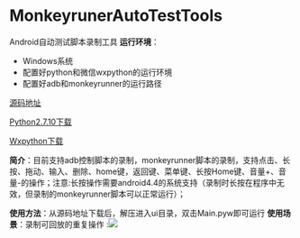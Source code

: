 # MonkeyrunerAutoTestTools
Android自动测试脚本录制工具
**运行环境**：
- Windows系统 
- 配置好python和微信wxpython的运行环境
- 配置好adb和monkeyrunner的运行路径

 [源码地址](https://github.com/aizaimenghuangu/MonkeyrunerAutoTestTools)

 [Python2.7.10下载](https://www.python.org/downloads/release/python-2710/)
  
 [Wxpython下载](http://www.wxpython.org/download.php#msw)

**简介**：目前支持adb控制脚本的录制，monkeyrunner脚本的录制，支持点击、长按、拖动、输入、删除、home键，返回键、菜单键、长按Home键、音量+、音量-的操作；注意:长按操作需要android4.4的系统支持（录制时长按在程序中无效，但录制的monkeyrunner脚本可以正常运行）；

**使用方法**：从源码地址下载后，解压进入ui目录，双击Main.pyw即可运行
**使用场景**：录制可回放的重复操作
:![][image-1] 

[image-1]:	res/startPage.png